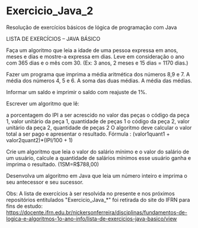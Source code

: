 # Exercicio_Java_2

Resolução de exercícios básicos de lógica de programação com Java

LISTA DE EXERCÍCIOS – JAVA BÁSICO

Faça um algoritmo que leia a idade de uma pessoa expressa em anos, meses e dias e mostre-a expressa em dias. Leve em consideração o ano com 365 dias e o mês com 30. (Ex: 3 anos, 2 meses e 15 dias = 1170 dias.)

Fazer um programa que imprima a média aritmética dos números 8,9 e 7. A média dos números 4, 5 e 6. A soma das duas médias. A média das médias.

Informar um saldo e imprimir o saldo com reajuste de 1%.

Escrever um algoritmo que lê:

a porcentagem do IPI a ser acrescido no valor das peças o código da peça 1, valor unitário da peça 1, quantidade de peças 1 o código da peça 2, valor unitário da peça 2, quantidade de peças 2 O algoritmo deve calcular o valor total a ser pago e apresentar o resultado. Fórmula : (valor1quant1 + valor2quant2)*(IPI/100 + 1)

Crie um algoritmo que leia o valor do salário mínimo e o valor do salário de um usuário, calcule a quantidade de salários mínimos esse usuário ganha e imprima o resultado. (1SM=R$788,00)

Desenvolva um algoritmo em Java que leia um número inteiro e imprima o seu antecessor e seu sucessor.

Obs: A lista de exercícios à ser resolvida no presente e nos próximos repositórios entitulados "Exercicio_Java_*" foi retirada do site do IFRN para fins de estudo: https://docente.ifrn.edu.br/nickersonferreira/disciplinas/fundamentos-de-logica-e-algoritmos-1o-ano-info/lista-de-exercicios-java-basico/view
